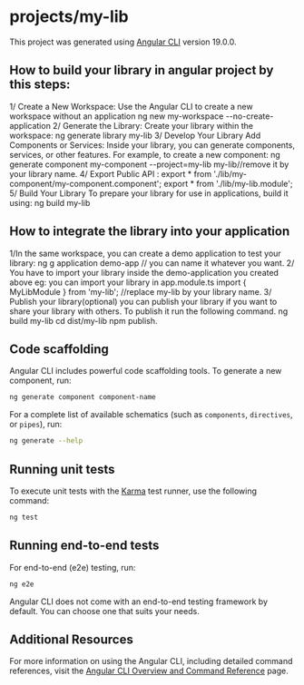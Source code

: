 # projects/my-lib

This project was generated using [Angular CLI](https://github.com/angular/angular-cli) version 19.0.0.
 
 ## How to build your library in angular project by this steps:
 1/ Create a New Workspace: Use the Angular CLI to create a new workspace without an application
 ng new my-workspace --no-create-application
 2/ Generate the Library: Create your library within the workspace:
 ng generate library my-lib
 3/ Develop Your Library
Add Components or Services: Inside your library, you can generate components, services, or other features. For example, to create a new component:
ng generate component my-component --project=my-lib  my-lib//remove it by your library name.
4/ Export Public API :
export * from './lib/my-component/my-component.component';
export * from './lib/my-lib.module';
5/ Build Your Library
To prepare your library for use in applications, build it using:
ng build my-lib

## How to integrate the library into your application
1/In the same workspace, you can create a demo application to test your library:
ng g application demo-app // you can name it whatever you want.
2/ You have to import your library inside the demo-application you created above 
eg: you can import your library in app.module.ts 
import { MyLibModule } from 'my-lib'; //replace my-lib by your library name. 
3/ Publish your library(optional)
you can publish your library if you want to share your library with others. To publish it run the following command.
ng build my-lib
cd dist/my-lib
npm publish.


## Code scaffolding

Angular CLI includes powerful code scaffolding tools. To generate a new component, run:

```bash
ng generate component component-name
```

For a complete list of available schematics (such as `components`, `directives`, or `pipes`), run:

```bash
ng generate --help
```



## Running unit tests

To execute unit tests with the [Karma](https://karma-runner.github.io) test runner, use the following command:

```bash
ng test
```

## Running end-to-end tests

For end-to-end (e2e) testing, run:

```bash
ng e2e
```

Angular CLI does not come with an end-to-end testing framework by default. You can choose one that suits your needs.

## Additional Resources

For more information on using the Angular CLI, including detailed command references, visit the [Angular CLI Overview and Command Reference](https://angular.dev/tools/cli) page.
